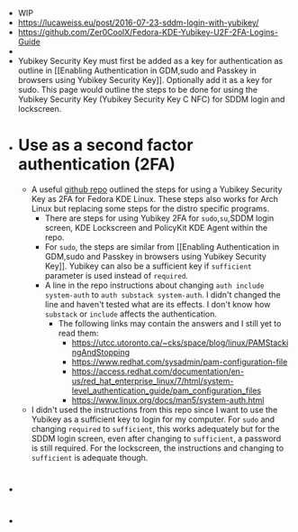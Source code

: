 - WIP
- https://lucaweiss.eu/post/2016-07-23-sddm-login-with-yubikey/
- https://github.com/Zer0CoolX/Fedora-KDE-Yubikey-U2F-2FA-Logins-Guide
-
- Yubikey Security Key must first be added as a key for authentication as outline in [[Enabling Authentication in GDM,sudo and Passkey in browsers using Yubikey Security Key]]. Optionally add it as a key for sudo. This page would outline the steps to be done for using the Yubikey Security Key (Yubikey Security Key C NFC) for SDDM login and lockscreen.
- # Use as a second factor authentication (2FA)
	- A useful [github repo](https://github.com/Zer0CoolX/Fedora-KDE-Yubikey-U2F-2FA-Logins-Guide) outlined the steps for using a Yubikey Security Key as 2FA for Fedora KDE Linux. These steps also works for Arch Linux but replacing some steps for the distro specific programs.
		- There are steps for using Yubikey 2FA for `sudo`,`su`,SDDM login screen, KDE Lockscreen and PolicyKit KDE Agent within the repo.
		- For `sudo`, the steps are similar from [[Enabling Authentication in GDM,sudo and Passkey in browsers using Yubikey Security Key]]. Yubikey can also be a sufficient key if `sufficient` parameter is used instead of `required`.
		- A line in the repo instructions about changing ``auth include system-auth`` to `auth substack system-auth`. I didn't changed the line and haven't tested what are its effects. I don't know how `substack` or `include` affects the authentication.
			- The following links may contain the answers and I still yet to read them:
				- https://utcc.utoronto.ca/~cks/space/blog/linux/PAMStackingAndStopping
				- https://www.redhat.com/sysadmin/pam-configuration-file
				- https://access.redhat.com/documentation/en-us/red_hat_enterprise_linux/7/html/system-level_authentication_guide/pam_configuration_files
				- https://www.linux.org/docs/man5/system-auth.html
	- I didn't used the instructions from this repo since I want to use the Yubikey as a sufficient key to login for my computer. For `sudo` and changing `required` to `sufficient`, this works adequately but for the SDDM login screen, even after changing to `sufficient`, a password is still required. For the lockscreen, the instructions and changing to `sufficient` is adequate though.
- #
-